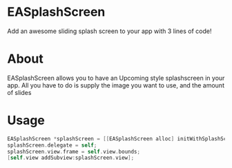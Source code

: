 EASplashScreen
==============

Add an awesome sliding splash screen to your app with 3 lines of code!

# About
EASplashScreen allows you to have an Upcoming style splashscreen in your app. All you have to do is supply the image you want to use, and the amount of slides

# Usage
```objective-c
EASplashScreen *splashScreen = [[EASplashScreen alloc] initWithSplashScreenImage:[UIImage imageNamed:@"IMAGE.png"] amountOfSlides:7];
splashScreen.delegate = self;
splashScreen.view.frame = self.view.bounds;
[self.view addSubview:splashScreen.view];
```
